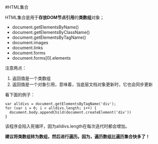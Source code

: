 #HTML集合

HTML集合是用于**存放DOM节点引用**的**类数组**对象；

* document.getElementsByName() 
* document.getElementsByClassName() 
* document.getElementsByTagName()
* document.images
* document.links
* document.forms
* document.forms[0].elements

注意两点：
1. 返回值是一个类数组
2. 返回值是一个对象引用，意味着，当底层文档对象更新时，它也会同步更新

看下面的例子：
```
var alldivs = document.getElementsByTagName('div'); 
for (var i = 0; i < alldivs.length; i++) { 
  document.body.appendChild(document.createElement('div')) 
}
```
该程序会陷入死循环，因为alldivs.length在每次迭代时都会增加。

**建议将类数组转为数组，然后进行遍历。因为，遍历数组比遍历集合快多了！**
